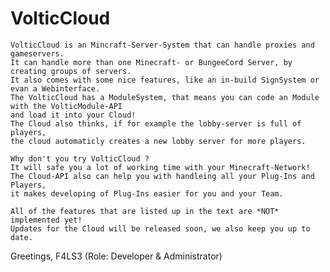 # VolticCloud
    VolticCloud is an Mincraft-Server-System that can handle proxies and gameservers.
    It can handle more than one Minecraft- or BungeeCord Server, by creating groups of servers.
    It also comes with some nice features, like an in-build SignSystem or evan a Webinterface.
    The VolticCloud has a ModuleSystem, that means you can code an Module with the VolticModule-API
    and load it into your Cloud!
    The Cloud also thinks, if for example the lobby-server is full of players,
    the cloud automaticly creates a new lobby server for more players.
    
    Why don't you try VolticCloud ?
    It will safe you a lot of working time with your Minecraft-Network!
    The Cloud-API also can help you with handleing all your Plug-Ins and Players,
    it makes developing of Plug-Ins easier for you and your Team.
    
    All of the features that are listed up in the text are *NOT* implemented yet!
    Updates for the Cloud will be released soon, we also keep you up to date.
    
Greetings,
    F4LS3 (Role: Developer & Administrator)
